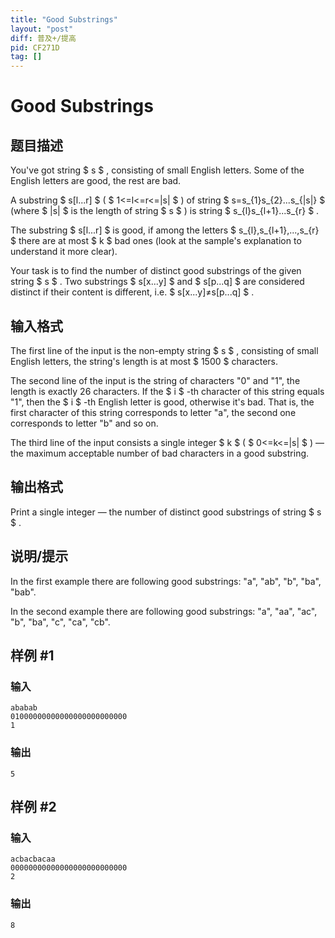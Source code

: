 ```yaml
---
title: "Good Substrings"
layout: "post"
diff: 普及+/提高
pid: CF271D
tag: []
---
```


# Good Substrings

## 题目描述

You've got string $ s $ , consisting of small English letters. Some of the English letters are good, the rest are bad.

A substring $ s[l...r] $ ( $ 1<=l<=r<=|s| $ ) of string $ s=s_{1}s_{2}...s_{|s|} $ (where $ |s| $ is the length of string $ s $ ) is string $ s_{l}s_{l+1}...s_{r} $ .

The substring $ s[l...r] $ is good, if among the letters $ s_{l},s_{l+1},...,s_{r} $ there are at most $ k $ bad ones (look at the sample's explanation to understand it more clear).

Your task is to find the number of distinct good substrings of the given string $ s $ . Two substrings $ s[x...y] $ and $ s[p...q] $ are considered distinct if their content is different, i.e. $ s[x...y]≠s[p...q] $ .

## 输入格式

The first line of the input is the non-empty string $ s $ , consisting of small English letters, the string's length is at most $ 1500 $ characters.

The second line of the input is the string of characters "0" and "1", the length is exactly 26 characters. If the $ i $ -th character of this string equals "1", then the $ i $ -th English letter is good, otherwise it's bad. That is, the first character of this string corresponds to letter "a", the second one corresponds to letter "b" and so on.

The third line of the input consists a single integer $ k $ ( $ 0<=k<=|s| $ ) — the maximum acceptable number of bad characters in a good substring.

## 输出格式

Print a single integer — the number of distinct good substrings of string $ s $ .

## 说明/提示

In the first example there are following good substrings: "a", "ab", "b", "ba", "bab".

In the second example there are following good substrings: "a", "aa", "ac", "b", "ba", "c", "ca", "cb".

## 样例 #1

### 输入

```
ababab
01000000000000000000000000
1

```

### 输出

```
5

```

## 样例 #2

### 输入

```
acbacbacaa
00000000000000000000000000
2

```

### 输出

```
8

```

